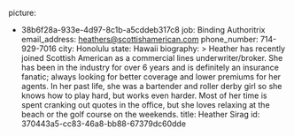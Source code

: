picture:
  - 38b6f28a-933e-4d97-8c1b-a5cddeb317c8
job: Binding Authoritrix
email_address: heathers@scottishamerican.com
phone_number: 714-929-7016
city: Honolulu
state: Hawaii
biography: >
  Heather has recently joined Scottish American as a commercial lines underwriter/broker. She has been
  in the industry for over 6 years and is definitely an insurance fanatic; always looking for better
  coverage and lower premiums for her agents. In her past life, she was a bartender and roller derby
  girl so she knows how to play hard, but works even harder. Most of her time is spent cranking out
  quotes in the office, but she loves relaxing at the beach or the golf course on the weekends.
title: Heather Sirag
id: 370443a5-cc83-46a8-bb88-67379dc60dde
